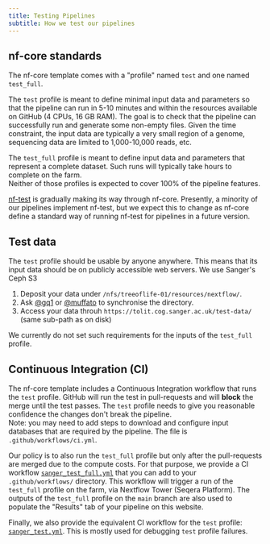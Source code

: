 ```yaml
---
title: Testing Pipelines
subtitle: How we test our pipelines
---
```


## nf-core standards

The nf-core template comes with a "profile" named `test` and one named `test_full`.

The `test` profile is meant to define minimal input data and parameters so that the pipeline can run in
5-10 minutes and within the resources available on GitHub (4 CPUs, 16 GB RAM).
The goal is to check that the pipeline can successfully run and
generate some non-empty files.
Given the time constraint, the input data are typically a very small region of a genome,
sequencing data are limited to 1,000-10,000 reads, etc.

The `test_full` profile is meant to define input data and parameters that represent
a complete dataset. Such runs will typically take hours to complete on the farm.  
Neither of those profiles is expected to cover 100% of the pipeline features.

[nf-test](https://www.nf-test.com/) is gradually making its way through nf-core.
Presently, a minority of our pipelines implement nf-test, but we expect this to
change as nf-core define a standard way of running nf-test for pipelines in a
future version.

## Test data

The `test` profile should be usable by anyone anywhere.
This means that its input data should be on publicly accessible web servers.
We use Sanger's Ceph S3

1. Deposit your data under `/nfs/treeoflife-01/resources/nextflow/`.
2. Ask [@gq1](https://github.com/gq1) or [@muffato](https://github.com/muffato) to synchronise the directory.
3. Access your data throuh `https://tolit.cog.sanger.ac.uk/test-data/` (same sub-path as on disk)

We currently do not set such requirements for the inputs of the `test_full` profile.

## Continuous Integration (CI)

The nf-core template includes a Continuous Integration workflow that runs the `test` profile.
GitHub will run the test in pull-requests and will **block** the merge until the test
passes.
The `test` profile needs to give you reasonable confidence the changes don't
break the pipeline.  
Note: you may need to add steps to download and configure input databases that are
required by the pipeline. The file is `.github/workflows/ci.yml`.

Our policy is to also run the `test_full` profile but only after the pull-requests are
merged due to the compute costs.
For that purpose, we provide a CI workflow [`sanger_test_full.yml`](https://github.com/sanger-tol/pipelines-website/blob/main/sanger_test_full.yml)
that you can add to your `.github/workflows/` directory.
This workflow will trigger a run of the `test_full` profile on the farm, via
Nextflow Tower (Seqera Platform).
The outputs of the `test_full` profile on the `main` branch are also
used to populate the "Results" tab of your pipeline on this website.

Finally, we also provide the equivalent CI workflow for the `test` profile:
[`sanger_test.yml`](https://github.com/sanger-tol/pipelines-website/blob/main/sanger_test.yml).
This is mostly used for debugging `test` profile failures.
